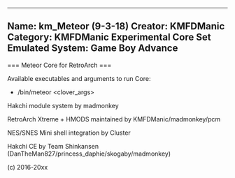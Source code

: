 -----------------------
Name: km_Meteor (9-3-18)
Creator: KMFDManic
Category: KMFDManic Experimental Core Set
Emulated System: Game Boy Advance
-----------------------
=== Meteor Core for RetroArch ===

Available executables and arguments to run Core:
- /bin/meteor <rom> <clover_args>

Hakchi module system by madmonkey

RetroArch Xtreme + HMODS maintained by KMFDManic/madmonkey/pcm

NES/SNES Mini shell integration by Cluster

Hakchi CE by Team Shinkansen (DanTheMan827/princess_daphie/skogaby/madmonkey)

(c) 2016-20xx
